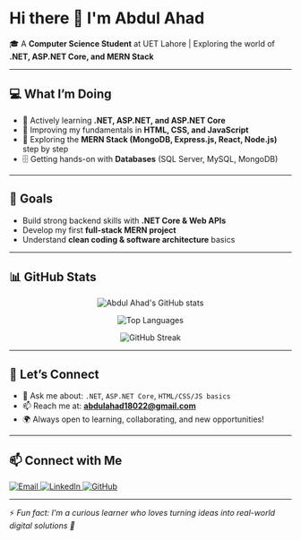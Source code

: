 # Hi there 👋 I'm Abdul Ahad  

🎓 A **Computer Science Student** at UET Lahore | Exploring the world of **.NET, ASP.NET Core, and MERN Stack**  

---

## 💻 What I’m Doing
- 🌱 Actively learning **.NET, ASP.NET, and ASP.NET Core**  
- 🎨 Improving my fundamentals in **HTML, CSS, and JavaScript**  
- 🔎 Exploring the **MERN Stack (MongoDB, Express.js, React, Node.js)** step by step  
- 🗄 Getting hands-on with **Databases** (SQL Server, MySQL, MongoDB)  

---

## 🚀 Goals
- Build strong backend skills with **.NET Core & Web APIs**  
- Develop my first **full-stack MERN project**  
- Understand **clean coding & software architecture** basics  

---

## 📊 GitHub Stats

<p align="center">
  <img src="https://github-readme-stats.vercel.app/api?username=AbdulAhad87522&show_icons=true&theme=radical" alt="Abdul Ahad's GitHub stats" />
</p>

<p align="center">
  <img src="https://github-readme-stats.vercel.app/api/top-langs/?username=AbdulAhad87522&layout=compact&theme=radical" alt="Top Languages"/>

</p> 


<p align="center">
  <img src="https://github-readme-streak-stats.herokuapp.com/?user=AbdulAhad87522&theme=radical" alt="GitHub Streak" />
</p>

---

## 🤝 Let’s Connect
- 💬 Ask me about: `.NET`, `ASP.NET Core`, `HTML/CSS/JS basics`  
- 📫 Reach me at: **abdulahad18022@gmail.com**  
- 🌍 Always open to learning, collaborating, and new opportunities!  

---

## 📫 Connect with Me  

<p align="left">
  <a href="mailto:abdulahad18022@gmail.com" target="_blank">
    <img src="https://img.shields.io/badge/Email-D14836?style=for-the-badge&logo=gmail&logoColor=white" alt="Email"/>
  </a>
  
  <a href="[https://www.linkedin.com/in/abdul-ahad87522](https://www.linkedin.com/in/abdul-ahad-29199a327?utm_source=share&utm_campaign=share_via&utm_content=profile&utm_medium=android_app)" target="_blank">
    <img src="https://img.shields.io/badge/LinkedIn-0077B5?style=for-the-badge&logo=linkedin&logoColor=white" alt="LinkedIn"/>
  </a>

  <a href="https://github.com/AbdulAhad87522" target="_blank">
    <img src="https://img.shields.io/badge/GitHub-100000?style=for-the-badge&logo=github&logoColor=white" alt="GitHub"/>
  </a>
</p>

---

⚡ *Fun fact: I’m a curious learner who loves turning ideas into real-world digital solutions 🚀*  
